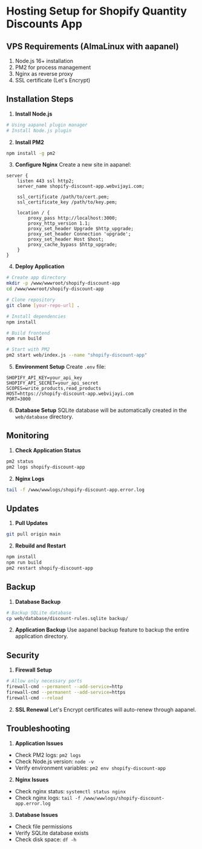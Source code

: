 # Hosting Setup for Shopify Quantity Discounts App

## VPS Requirements (AlmaLinux with aapanel)

1. Node.js 16+ installation
2. PM2 for process management
3. Nginx as reverse proxy
4. SSL certificate (Let's Encrypt)

## Installation Steps

1. **Install Node.js**
```bash
# Using aapanel plugin manager
# Install Node.js plugin
```

2. **Install PM2**
```bash
npm install -g pm2
```

3. **Configure Nginx**
Create a new site in aapanel:
```nginx
server {
    listen 443 ssl http2;
    server_name shopify-discount-app.webvijayi.com;

    ssl_certificate /path/to/cert.pem;
    ssl_certificate_key /path/to/key.pem;

    location / {
        proxy_pass http://localhost:3000;
        proxy_http_version 1.1;
        proxy_set_header Upgrade $http_upgrade;
        proxy_set_header Connection 'upgrade';
        proxy_set_header Host $host;
        proxy_cache_bypass $http_upgrade;
    }
}
```

4. **Deploy Application**
```bash
# Create app directory
mkdir -p /www/wwwroot/shopify-discount-app
cd /www/wwwroot/shopify-discount-app

# Clone repository
git clone [your-repo-url] .

# Install dependencies
npm install

# Build frontend
npm run build

# Start with PM2
pm2 start web/index.js --name "shopify-discount-app"
```

5. **Environment Setup**
Create `.env` file:
```env
SHOPIFY_API_KEY=your_api_key
SHOPIFY_API_SECRET=your_api_secret
SCOPES=write_products,read_products
HOST=https://shopify-discount-app.webvijayi.com
PORT=3000
```

6. **Database Setup**
SQLite database will be automatically created in the `web/database` directory.

## Monitoring

1. **Check Application Status**
```bash
pm2 status
pm2 logs shopify-discount-app
```

2. **Nginx Logs**
```bash
tail -f /www/wwwlogs/shopify-discount-app.error.log
```

## Updates

1. **Pull Updates**
```bash
git pull origin main
```

2. **Rebuild and Restart**
```bash
npm install
npm run build
pm2 restart shopify-discount-app
```

## Backup

1. **Database Backup**
```bash
# Backup SQLite database
cp web/database/discount-rules.sqlite backup/
```

2. **Application Backup**
Use aapanel backup feature to backup the entire application directory.

## Security

1. **Firewall Setup**
```bash
# Allow only necessary ports
firewall-cmd --permanent --add-service=http
firewall-cmd --permanent --add-service=https
firewall-cmd --reload
```

2. **SSL Renewal**
Let's Encrypt certificates will auto-renew through aapanel.

## Troubleshooting

1. **Application Issues**
- Check PM2 logs: `pm2 logs`
- Check Node.js version: `node -v`
- Verify environment variables: `pm2 env shopify-discount-app`

2. **Nginx Issues**
- Check nginx status: `systemctl status nginx`
- Check nginx logs: `tail -f /www/wwwlogs/shopify-discount-app.error.log`

3. **Database Issues**
- Check file permissions
- Verify SQLite database exists
- Check disk space: `df -h`
